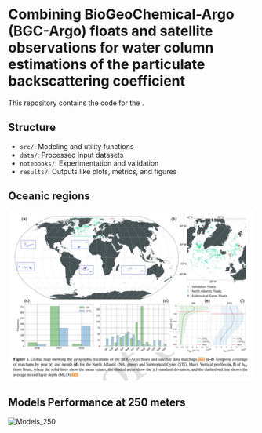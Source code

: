 # Combining BioGeoChemical-Argo (BGC-Argo) floats and satellite observations for water column estimations of the particulate backscattering coefficient

This repository contains the code for the .

## Structure

- `src/`: Modeling and utility functions
- `data/`: Processed input datasets
- `notebooks/`: Experimentation and validation
- `results/`: Outputs like plots, metrics, and figures

## Oceanic regions

![Map](docs/img/Map.png)

## Models Performance at 250 meters

![Models_250](docs/img/250.png)
